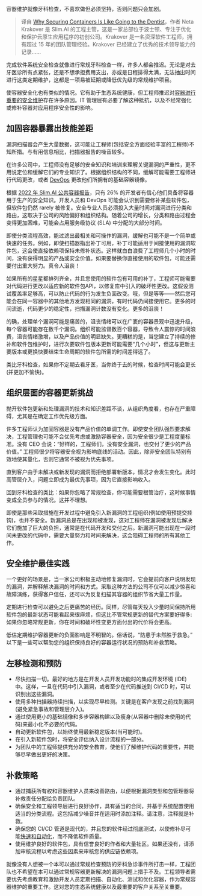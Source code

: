 <!--
title:  容器安全犹如牙医检查
cover: https://cdn.thenewstack.io/media/2023/11/7d0124a2-container-security-dental-1024x870.jpg
-->

容器维护就像牙科检查，不喜欢做但必须坚持，否则问题只会加剧。

> 译自 [Why Securing Containers Is Like Going to the Dentist](https://thenewstack.io/why-securing-containers-is-like-going-to-the-dentist/)，作者 Neta Krakover 是 Slim.AI 的工程主管，这是一家总部位于波士顿、专注于优化和保护云原生应用程序的初创公司。Krakover 是一名资深软件工程师，拥有超过 15 年的团队管理经验。Krakover 已经建立了优秀的技术领导能力的记录......

完成软件系统安全检查就像进行常规牙科检查一样，许多人都会推迟。无论是对去牙医诊所有点紧张，还是不想承担费用支出，亦或是日程排得太满，无法抽出时间进行这类定期维护，这都是一项易被延期或降低优先级的常规维护项目。

使容器安全化也有类似的情况。它有助于生态系统健康，但工程师推迟对[容器进行重要的安全维护](https://thenewstack.io/building-and-securing-containers-with-slim-ai/)存在许多原因。IT 管理层有必要了解这种抵抗，以及不经常强化或修补容器对应用程序安全性的影响。

## 加固容器暴露出技能差距

漏洞扫描器会产生大量数据，这可能让工程师(包括安全方面经验丰富的工程师)不知所措。与有用信息相比，扫描器报告的噪音较多。

在许多公司中，工程师没有足够的安全知识和培训来理解关键漏洞的严重性，更不用说定位和缓解它们的专业知识了。根据组织结构的不同，缓解可能需要工程师进行代码更改，或者 [DevOps](https://roadmap.sh/devops) 更改他们所拥有的基础容器镜像。

根据 [2022 年 Slim.AI 公共容器报告](https://www.slim.ai/blog/container-report-2022/)，只有 26% 的开发者有信心他们具备将容器用于生产的安全知识。开发人员和 DevOps 可能会认识到需要修补某些软件包，但软件包仍然 rarely 被修复。安全专业人员必须投入大量时间对漏洞进行分类和路由，这取决于公司的风险偏好和组织结构。随着公司的增长，分类和路由过程会变得更加困难，可能会占用服务级协议 (SLA) 中分配的大部分时间。

即使分类流程高效，能过滤出最相关和可操作的漏洞，缓解也可能不是一个简单或快速的任务。例如，即使扫描器指出补丁可用，补丁可能适用于间接使用的漏洞软件包，这会使直接依赖项保持未修补状态。这样就白白浪费了工程师几个小时的时间，没有获得明显的产品或安全价值。如果要替换你直接使用的软件包，可能还需要付出重大努力。真令人沮丧！

如果所有的星星都排列齐全，并且您使用的软件包有可用的补丁，工程师可能需要对代码进行更改以适应新的软件包API，以修复库中引入的破坏性更改。这假设测试覆盖率足够高，可以防止代码的行为发生负面改变。哦，但是等等——然后您可能会在同一容器中的其他地方发现相同的漏洞，有时代码仍间接使用它。更多的时间流逝，代码更少的稳定性，扫描漏洞计数没有变化。更多的沮丧！

的确，处理单个漏洞可能是痛苦的，沮丧情绪可以在广袤的容器景观中迅速升级，每个容器可能存在数千个漏洞。组织可能监督数百个容器，导致令人震惊的时间浪费，沮丧情绪激增，以及产品价值的明显缺失。更糟糕的是，当您建立了持续的修补和软件包维护时，进行次要软件包版本更新可能需要“几个小时”，但这与更新主要版本或更换快要结束生命周期的软件包所需的时间差得远了。

类比牙科检查，如果你不定期去看牙医，当你终于去的时候，检查时间可能会更长(并更加不愉快)。

## 组织层面的容器更新挑战

抛开软件包更新和处理漏洞的技术和知识差距不谈，从组织角度看，也存在严重障碍，尤其是在确定工作优先级方面。

许多工程师认为加固容器是没有产品价值的单调工作。即使安全团队强烈要求解决，工程管理也可能不会优先考虑或激励容器安全，因为安全很少是工程度量标准。没有 CEO 会说：“好样的，工程师们，没有安全漏洞，也交付了更少的产品价值。” 工程师很少将容器安全视为影响底线的活动。因此，除非安全团队特别有效地使其量化，否则它通常不被视为优先事项。

直到客户由于未解决或新发现的漏洞而拒绝部署新版本，情况才会发生变化。此时高管层介入，问题立即成为最优先事项，因为它直接影响收入。

回到牙科检查的类比：如果你忽略了常规检查，你可能需要根管治疗，这时候事情变成全员参与的情况。这并不理想。

即使是那些采取措施在开发过程中避免引入新漏洞的工程组织(例如使用预提交挂钩)，也并不安全。新漏洞总是在出现和被发现，这对工程师在漏洞被发现后解决它们施加了巨大的负担，通常是在代码开发和交付之后。新漏洞可能出现在一段时间未更改的代码中，需要大量努力和时间来解决，这会阻碍工程师的所有其他工作。

## 安全维护最佳实践

一个更好的场景是，当一家公司积极主动地修复漏洞时，它会提前向客户说明发现的漏洞，并解释解决漏洞的时间和方式。采取这种方法的公司不仅可以减少惊喜和故障演练，获得客户信任，还可以为反复扫描其容器的组织节省大量工作量。

定期进行检查可以避免之后更痛苦的经历。同样，尽管每天投入少量时间保持所用软件包的最新状态可能看起来很麻烦，但这比不管常规更新的替代方案要好得多:如果你忽略常规更新，你在时间和破坏性变更方面付出的代价将会更高。

低估定期维护容器更新的负面影响是不明智的。俗话说，“防患于未然胜于救急。” 以下是一些可以帮助您的组织保持良好的容器运行状况的预防和补救策略。

## 左移检测和预防

- 尽快扫描一切。最好的地方是在开发人员开发功能时的集成开发环境 (IDE) 中。这样，一旦在代码中引入漏洞，或者至少在代码推送到 CI/CD 时，可以识别出这些漏洞。
- 使用多种扫描器持续扫描，以实现尽早检测。关键是在客户发现之前找到漏洞(避免紧急事故和管理层介入)。
- 通过使用更小的基础镜像和多步容器构建以及瘦身(从容器中删除未使用的代码)来最小化不必要的代码。
- 自动更新软件包，以始终使用最新稳定版本(当可能时)。
- 在引入新软件包时，将安全评估纳入设计流程的一部分。
- 为团队中的工程师提供充分的安全教育，使他们了解维护代码的重要性，并能够尽早做出更好的决策。

## 补救策略

- 通过捕获所有权和容器维护人员来改善路由，以便根据漏洞类型和包管理器将补救责任分配给负责团队。
- 确保安全和工程领导层进行良好协作，具有适当的合同，并基于系统配置使用适当的分类流程。这包括减少噪音并在适用时添加注释。请注意，注释就是补救。
- 确保您的 CI/CD 管道是现代的，并且您的软件经过彻底测试，以使修补尽可能[快速和自动化](https://thenewstack.io/slim-ai-automating-vulnerability-remediation-for-a-shift-left-world/)，而不降低软件质量。
- 使用维护良好的软件包，具有信誉良好的作者和大量社区。如果还没有，请添加审核流程以考虑这些因素来审核您的供应链依赖项。

就像没有人想被一个本可以通过常规检查预防的牙科急诊事件所打击一样，工程团队也不希望在本可以通过常规容器更新解决的漏洞问题上措手不及。工程领导者需要优先考虑教育和激励开发人员定期扫描、自动化、测试和优化容器，作为常规容器维护的重要工作。这对您的生态系统健康以及最重要的客户关系至关重要。

